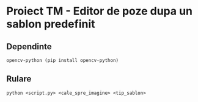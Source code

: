 # Proiect TM - Editor de poze dupa un sablon predefinit

## Dependinte
 `opencv-python (pip install opencv-python)`

 ## Rulare
`python <script.py> <cale_spre_imagine> <tip_sablon>`